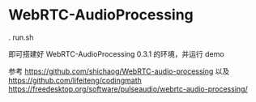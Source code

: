 # WebRTC-AudioProcessing

. run.sh

即可搭建好 WebRTC-AudioProcessing 0.3.1 的环境，并运行 demo

参考 https://github.com/shichaog/WebRTC-audio-processing
以及 https://github.com/lifeiteng/codingmath
https://freedesktop.org/software/pulseaudio/webrtc-audio-processing/